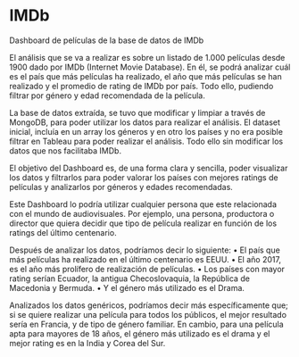 # IMDb
Dashboard de películas de la base de datos de IMDb

El análisis que se va a realizar es sobre un listado de 1.000 películas desde 1900 dado por IMDb (Internet Movie Database). En él, se podrá analizar cuál es el país que más películas ha realizado, el año que más películas se han realizado y el promedio de rating de IMDb por país. Todo ello, pudiendo filtrar por género y edad recomendada de la película.

La base de datos extraída, se tuvo que modificar y limpiar a través de MongoDB, para poder utilizar los datos para realizar el análisis. El dataset inicial, incluía en un array los géneros y en otro los países y no era posible filtrar en Tableau para poder realizar el análisis. Todo ello sin modificar los datos que nos facilitaba IMDb.

El objetivo del Dashboard es, de una forma clara y sencilla, poder visualizar los datos y filtrarlos para poder valorar los países con mejores ratings de películas y analizarlos por géneros y edades recomendadas.

Este Dashboard lo podría utilizar cualquier persona que este relacionada con el mundo de audiovisuales. Por ejemplo, una persona, productora o director que quiera decidir que tipo de película realizar en función de los ratings del último centenario.

Después de analizar los datos, podríamos decir lo siguiente:
  • El país que más películas ha realizado en el último centenario es EEUU.
  • El año 2017, es el año más prolífero de realización de películas.
  • Los países con mayor rating serían Ecuador, la antigua Checoslovaquia, la República de Macedonia y Bermuda.
  • Y el género más utilizado es el Drama.

Analizados los datos genéricos, podríamos decir más específicamente que; si se quiere realizar una película para todos los públicos, el mejor resultado sería en Francia, y de tipo de género familiar. En cambio, para una película apta para mayores de 18 años, el género más utilizado es el drama y el mejor rating es en la India y Corea del Sur.
